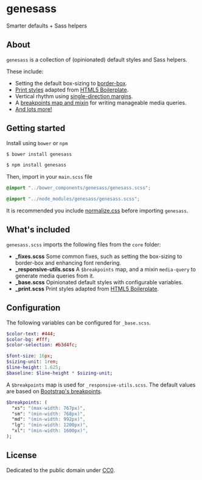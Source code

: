 
# genesass

Smarter defaults + Sass helpers

## About

`genesass` is a collection of (opinionated) default styles and Sass helpers. 

These include:

- Setting the default box-sizing to [border-box](http://paulirish.com/2012/box-sizing-border-box-ftw/).
- [Print styles](core/_print.scss) adapted from [HTML5 Boilerplate](https://github.com/h5bp/html5-boilerplate/blob/master/src/css/main.css).
- Vertical rhythm using [single-direction margins](http://csswizardry.com/2012/06/single-direction-margin-declarations/).
- A [breakpoints map and mixin](core/_responsive-utils.scss) for writing manageable media queries.
- [And lots more!](core/)


## Getting started

Install using `bower` or `npm`
```sh
$ bower install genesass
```

```sh
$ npm install genesass
```

Then, import in your `main.scss` file

```scss
@import "../bower_components/genesass/genesass.scss";
```

```scss
@import "../node_modules/genesass/genesass.scss";
```

It is recommended you include [normalize.css](https://github.com/necolas/normalize.css) before importing `genesass`.


## What's included

`genesass.scss` imports the following files from the `core` folder: 

- **_fixes.scss** Some common fixes, such as setting the box-sizing to border-box and enhancing font rendering.
- **_responsive-utils.scss** A `$breakpoints` map, and a mixin `media-query` to generate media queries from it.
- **_base.scss** Opinionated default styles with configurable variables.
- **_print.scss** Print styles adapted from [HTML5 Boilerplate](https://github.com/h5bp/html5-boilerplate/blob/master/src/css/main.css).


## Configuration

The following variables can be configured for `_base.scss`.

```sass
$color-text: #444;
$color-bg: #fff;
$color-selection: #b3d4fc;

$font-size: 16px;
$sizing-unit: 1rem;
$line-height: 1.625;
$baseline: $line-height * $sizing-unit;
```

A `$breakpoints` map is used for `_responsive-utils.scss`. The default values are based on [Bootstrap's breakpoints](http://getbootstrap.com/css/#responsive-utilities).

```sass
$breakpoints: (
  "xs": "(max-width: 767px)",
  "sm": "(min-width: 768px)",
  "md": "(min-width: 992px)",
  "lg": "(min-width: 1200px)",
  "xl": "(min-width: 1600px)",
);
```


## License

Dedicated to the public domain under [CC0](LICENSE).
